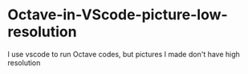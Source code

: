 # Octave-in-VScode-picture-low-resolution
I use vscode to run Octave codes, but pictures I made don't have high resolution

